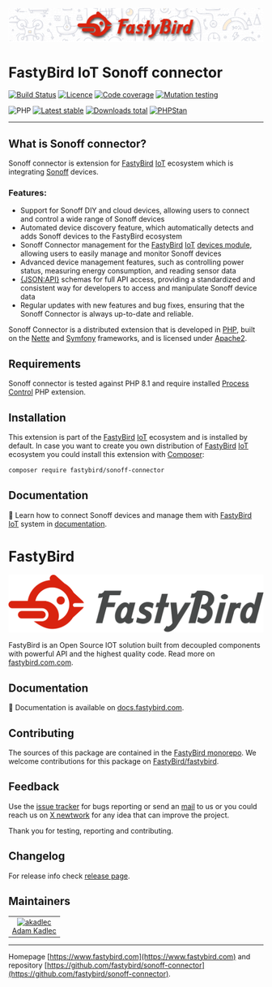<p align="center">
	<img src="https://github.com/fastybird/.github/blob/main/assets/repo_title.png?raw=true" alt="FastyBird"/>
</p>

# FastyBird IoT Sonoff connector

[![Build Status](https://img.shields.io/github/actions/workflow/status/FastyBird/sonoff-connector/ci.yaml?style=flat-square)](https://github.com/FastyBird/sonoff-connector/actions)
[![Licence](https://img.shields.io/github/license/FastyBird/sonoff-connector?style=flat-square)](https://github.com/FastyBird/sonoff-connector/blob/main/LICENSE.md)
[![Code coverage](https://img.shields.io/coverallsCoverage/github/FastyBird/sonoff-connector?style=flat-square)](https://coveralls.io/r/FastyBird/sonoff-connector)
[![Mutation testing](https://img.shields.io/endpoint?style=flat-square&url=https%3A%2F%2Fbadge-api.stryker-mutator.io%2Fgithub.com%2FFastyBird%2Fsonoff-connector%2Fmain)](https://dashboard.stryker-mutator.io/reports/github.com/FastyBird/sonoff-connector/main)

![PHP](https://badgen.net/packagist/php/FastyBird/sonoff-connector?cache=300&style=flat-square)
[![Latest stable](https://badgen.net/packagist/v/FastyBird/sonoff-connector/latest?cache=300&style=flat-square)](https://packagist.org/packages/FastyBird/sonoff-connector)
[![Downloads total](https://badgen.net/packagist/dt/FastyBird/sonoff-connector?cache=300&style=flat-square)](https://packagist.org/packages/FastyBird/sonoff-connector)
[![PHPStan](https://img.shields.io/badge/PHPStan-enabled-brightgreen.svg?style=flat-square)](https://github.com/phpstan/phpstan)

***

## What is Sonoff connector?

Sonoff connector is extension for [FastyBird](https://www.fastybird.com) [IoT](https://en.wikipedia.org/wiki/Internet_of_things) ecosystem
which is integrating [Sonoff](https://sonoff.tech) devices.

### Features:

- Support for Sonoff DIY and cloud devices, allowing users to connect and control a wide range of Sonoff devices
- Automated device discovery feature, which automatically detects and adds Sonoff devices to the FastyBird ecosystem
- Sonoff Connector management for the [FastyBird](https://www.fastybird.com) [IoT](https://en.wikipedia.org/wiki/Internet_of_things) [devices module](https://github.com/FastyBird/devices-module), allowing users to easily manage and monitor Sonoff devices
- Advanced device management features, such as controlling power status, measuring energy consumption, and reading sensor data
- [{JSON:API}](https://jsonapi.org/) schemas for full API access, providing a standardized and consistent way for developers to access and manipulate Sonoff device data
- Regular updates with new features and bug fixes, ensuring that the Sonoff Connector is always up-to-date and reliable.

Sonoff Connector is a distributed extension that is developed in [PHP](https://www.php.net), built on the [Nette](https://nette.org) and [Symfony](https://symfony.com) frameworks,
and is licensed under [Apache2](http://www.apache.org/licenses/LICENSE-2.0).

## Requirements

Sonoff connector is tested against PHP 8.1 and require installed [Process Control](https://www.php.net/manual/en/book.pcntl.php)
PHP extension.

## Installation

This extension is part of the [FastyBird](https://www.fastybird.com) [IoT](https://en.wikipedia.org/wiki/Internet_of_things) ecosystem and is installed by default.
In case you want to create you own distribution of [FastyBird](https://www.fastybird.com) [IoT](https://en.wikipedia.org/wiki/Internet_of_things) ecosystem you could install this extension with  [Composer](http://getcomposer.org/):

```sh
composer require fastybird/sonoff-connector
```

## Documentation

:book: Learn how to connect Sonoff devices and manage them with [FastyBird](https://www.fastybird.com) [IoT](https://en.wikipedia.org/wiki/Internet_of_things) system
in [documentation](https://github.com/FastyBird/sonoff-connector/wiki).

# FastyBird

<p align="center">
	<img src="https://github.com/fastybird/.github/blob/main/assets/fastybird_row.svg?raw=true" alt="FastyBird"/>
</p>

FastyBird is an Open Source IOT solution built from decoupled components with powerful API and the highest quality code. Read more on [fastybird.com.com](https://www.fastybird.com).

## Documentation

:book: Documentation is available on [docs.fastybird.com](https://docs.fastybird.com).

## Contributing

The sources of this package are contained in the [FastyBird monorepo](https://github.com/FastyBird/fastybird). We welcome
contributions for this package on [FastyBird/fastybird](https://github.com/FastyBird/).

## Feedback

Use the [issue tracker](https://github.com/FastyBird/fastybird/issues) for bugs reporting or send an [mail](mailto:code@fastybird.com)
to us or you could reach us on [X newtwork](https://x.com/fastybird) for any idea that can improve the project.

Thank you for testing, reporting and contributing.

## Changelog

For release info check [release page](https://github.com/FastyBird/fastybird/releases).

## Maintainers

<table>
	<tbody>
		<tr>
			<td align="center">
				<a href="https://github.com/akadlec">
					<img alt="akadlec" width="80" height="80" src="https://avatars3.githubusercontent.com/u/1866672?s=460&amp;v=4" />
				</a>
				<br>
				<a href="https://github.com/akadlec">Adam Kadlec</a>
			</td>
		</tr>
	</tbody>
</table>

***
Homepage [https://www.fastybird.com](https://www.fastybird.com) and
repository [https://github.com/fastybird/sonoff-connector](https://github.com/fastybird/sonoff-connector).
